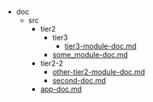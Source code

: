 * doc
   * src
       * tier2
           * tier3
               * [tier3-module-doc.md](/doc/src/tier2/tier3/tier3-module-doc.md)
           * [some_module-doc.md](/doc/src/tier2/some_module-doc.md)
       * tier2-2
           * [other-tier2-module-doc.md](/doc/src/tier2-2/other-tier2-module-doc.md)
           * [second-doc.md](/doc/src/tier2-2/second-doc.md)
       * [app-doc.md](/doc/src/app-doc.md)
